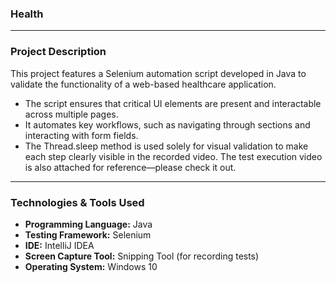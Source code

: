 ### Health
---  
### Project Description
This project features a Selenium automation script developed in Java to validate the functionality of a web-based healthcare application.
- The script ensures that critical UI elements are present and interactable across multiple pages.
- It automates key workflows, such as navigating through sections and interacting with form fields.
- The Thread.sleep method is used solely for visual validation to make each step clearly visible in the recorded video. The test execution video is also attached for reference—please check it out.
---  
### Technologies & Tools Used
- **Programming Language:** Java 
- **Testing Framework:** Selenium
- **IDE:** IntelliJ IDEA
- **Screen Capture Tool:** Snipping Tool (for recording tests)
- **Operating System:** Windows 10
